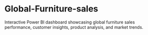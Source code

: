 # Global-Furniture-sales
Interactive Power BI dashboard showcasing global furniture sales performance, customer insights, product analysis, and market trends.
